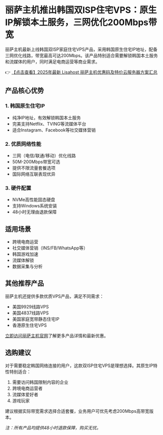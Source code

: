 # 丽萨主机推出韩国双ISP住宅VPS：原生IP解锁本土服务，三网优化200Mbps带宽

丽萨主机最新上线韩国双ISP家庭住宅VPS产品，采用韩国原生住宅IP地址，配备三网优化线路，带宽最高可达200Mbps。该产品特别适合需要解锁韩国本土服务和流媒体的用户，同时满足电商运营等商业需求。

👉 [【点击查看】2025年最新 Lisahost 丽萨主机优惠码及特价云服务器方案汇总](https://bit.ly/lisazhuji)

## 产品核心优势

### 1. 韩国原生住宅IP
- 纯净IP地址，有效解锁韩国本土服务
- 完美支持Netflix、TVING等流媒体平台
- 适合Instagram、Facebook等社交媒体营销

### 2. 优质网络性能
- 三网（电信/联通/移动）优化线路
- 50M-200Mbps带宽可选
- 提供不限流量套餐选项
- 国际网络互联表现优异

### 3. 硬件配置
- NVMe高性能固态硬盘
- 支持Windows系统安装
- 48小时无理由退款保障

## 适用场景
- 跨境电商运营
- 社交媒体营销（INS/FB/WhatsApp等）
- 韩国游戏加速
- 流媒体解锁
- 数据采集与分析

## 其他推荐产品
丽萨主机还提供多款优质VPS产品，满足不同需求：

- 美国9929线路VPS
- 美国4837线路VPS
- 美国家庭宽带静态住宅IP
- 香港原生住宅VPS

[立即访问丽萨主机官网](https://bit.ly/lisazhuji)了解更多产品详情和最新优惠。

## 选购建议
对于需要稳定韩国网络连接的用户，这款双ISP住宅VPS是理想选择。其原生IP特性特别适合：
1. 需要访问韩国限制内容的企业
2. 跨境电商运营者
3. 流媒体爱好者
4. 游戏玩家

建议根据实际带宽需求选择合适套餐，业务用户可优先考虑200Mbps高带宽版本。

*注：所有产品均提供48小时退款保障，购买无忧。*